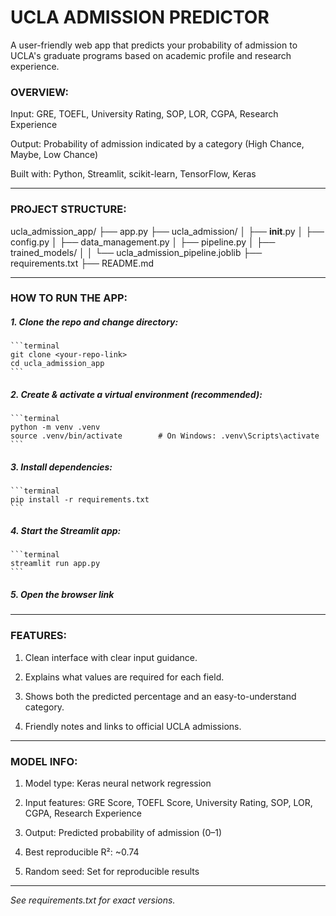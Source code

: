 # **UCLA ADMISSION PREDICTOR**
A user-friendly web app that predicts your probability of admission to UCLA's graduate programs based on academic profile and research experience.

### OVERVIEW:

Input: GRE, TOEFL, University Rating, SOP, LOR, CGPA, Research Experience

Output: Probability of admission indicated by a category (High Chance, Maybe, Low Chance)

Built with: Python, Streamlit, scikit-learn, TensorFlow, Keras

----------------------------------------------------------------------------------------------------------------------------

### PROJECT STRUCTURE:

ucla_admission_app/
├── app.py
├── ucla_admission/
│    ├── __init__.py
│    ├── config.py
│    ├── data_management.py
│    ├── pipeline.py
│    ├── trained_models/
│    │    └── ucla_admission_pipeline.joblib
├── requirements.txt
├── README.md

----------------------------------------------------------------------------------------------------------------------------

### HOW TO RUN THE APP:

##### 1. Clone the repo and change directory:
    ```terminal
    git clone <your-repo-link>
    cd ucla_admission_app
    ```

##### 2. Create & activate a virtual environment (recommended):
    ```terminal
    python -m venv .venv
    source .venv/bin/activate        # On Windows: .venv\Scripts\activate
    ```

##### 3. Install dependencies:
    ```terminal
    pip install -r requirements.txt
    ```

##### 4. Start the Streamlit app:
    ```terminal
    streamlit run app.py
    ```

##### 5. Open the browser link

----------------------------------------------------------------------------------------------------------------------------

### FEATURES:

1. Clean interface with clear input guidance.

2. Explains what values are required for each field.

3. Shows both the predicted percentage and an easy-to-understand category.

4. Friendly notes and links to official UCLA admissions.

----------------------------------------------------------------------------------------------------------------------------

### MODEL INFO:

1. Model type: Keras neural network regression

2. Input features: GRE Score, TOEFL Score, University Rating, SOP, LOR, CGPA, Research Experience

3. Output: Predicted probability of admission (0–1)

4. Best reproducible R²: ~0.74

5. Random seed: Set for reproducible results

----------------------------------------------------------------------------------------------------------------------------

*See requirements.txt for exact versions.*


